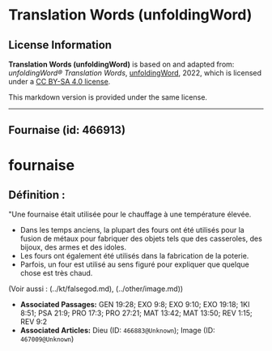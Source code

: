 # Translation Words (unfoldingWord)

## License Information

**Translation Words (unfoldingWord)** is based on and adapted from: _unfoldingWord® Translation Words_, [unfoldingWord](https://unfoldingword.org/utw), 2022, which is licensed under a [CC BY-SA 4.0 license](https://creativecommons.org/licenses/by-sa/4.0/legalcode.en).

This markdown version is provided under the same license.



--------------------------------

## Fournaise (id: 466913)

fournaise
=========

Définition :
------------

"Une fournaise était utilisée pour le chauffage à une température élevée.

* Dans les temps anciens, la plupart des fours ont été utilisés pour la fusion de métaux pour fabriquer des objets tels que des casseroles, des bijoux, des armes et des idoles.
* Les fours ont également été utilisés dans la fabrication de la poterie.
* Parfois, un four est utilisé au sens figuré pour expliquer que quelque chose est très chaud.

(Voir aussi : (../kt/falsegod.md), (../other/image.md))

* **Associated Passages:** GEN 19:28; EXO 9:8; EXO 9:10; EXO 19:18; 1KI 8:51; PSA 21:9; PRO 17:3; PRO 27:21; MAT 13:42; MAT 13:50; REV 1:15; REV 9:2
* **Associated Articles:** Dieu (ID: `466883@Unknown`); Image (ID: `467009@Unknown`)

